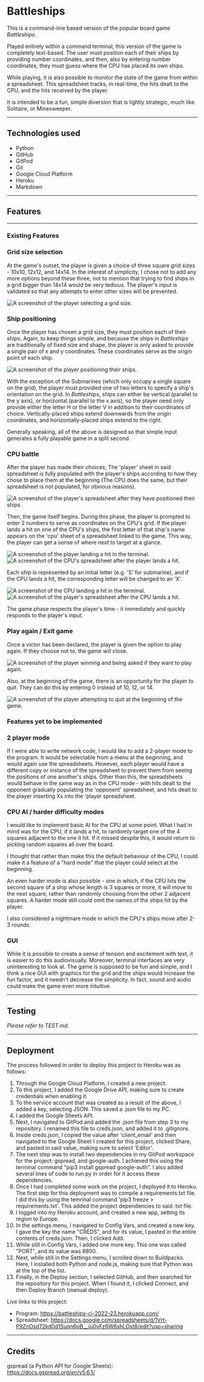 # Battleships

This is a command-line based version of the popular board game <em>Battleships</em>.

Played entirely within a command terminal, this version of the game is completely text-based. The user must position each of their ships by providing number coordinates,
and then, also by entering number coordinates, they must guess where the CPU has placed its own ships.

While playing, it is also possible to monitor the state of the game from within a spreadsheet. This spreadsheet tracks, in real-time, the hits dealt to the CPU, and the hits received by the player.

It is intended to be a fun, simple diversion that is lightly strategic, much like Solitaire, or Minesweeper.

<hr>

## Technologies used
<ul>
    <li>Python</li>
    <li>GitHub</li>
    <li>GitPod</li>
    <li>Git</li>
    <li>Google Cloud Platform</li>
    <li>Heroku</li>
    <li>Markdown</li>
    
</ul>
<hr>

## Features

<hr>

### Existing Features

### Grid size selection

At the game's outset, the player is given a choice of three square grid sizes - 10x10, 12x12, and 14x14. In the interest of simplicity, I chose not to add any more options beyond these three, not to mention that trying to find ships in a grid bigger than 14x14 would be very tedious. The player's input is validated so that any attempts to enter other sizes will
be prevented.

<img src="assets/images/grid-selection-screenshot.png" alt="A screenshot of the player selecting a grid size.">

### Ship positioning

Once the player has chosen a grid size, they must position each of their ships. Again, to keep things simple, and because the ships in <em>Battleships</em> are traditionally of fixed size and shape, the player is only asked to provide a single pair of x and y coordinates. These coordinates serve as the origin point of each ship.

<img src="assets/images/ship-selection-screenshot.png" alt="A screenshot of the player positioning their ships.">

With the exception of the Submarines (which only occupy a single square on the grid), the player must provided one of two letters to specify a ship's orientation on the grid. In <em>Battleships</em>, ships can either be vertical (parallel to the y axis), or horizontal (parallel to the x axis), so the player need only provide either the letter H or the letter V in addition to their coordinates of choice. Vertically-placed ships extend downwards from the origin coordinates, and horizontally-placed ships extend to the right.

Generally speaking, all of the above is designed so that simple input generates a fully playable game in a split second.



### CPU battle

After the player has made their choices, The 'player' sheet in said spreadsheet is fully populated with the player's ships according to how they chose to place them at the beginning (The CPU does the same, but their spreadsheet is not populated, for obvious reasons). 

<img src="assets/images/player-grid-spreadsheet-screenshot.png" alt="A screenshot of the player's spreadsheet after they have positioned their ships.">

Then, the game itself begins. During this phase, the player is prompted to enter 2 numbers to serve as coordinates on the CPU's grid. If the player lands a hit on one of the CPU's ships, the first letter of that ship's name appears on the 'cpu' sheet of a spreadsheet linked to the game. This way, the player can get a sense of where next to target at a glance.

<img src="assets/images/player-lands-hit-screenshot.png" alt="A screenshot of the player landing a hit in the terminal.">

<img src="assets/images/cpu-spreadsheet-ship-hit-screenshot.png" alt="A screenshot of the CPU's spreadsheet after the player lands a hit.">

Each ship is represented by an initial letter (e.g. 'S' for submarine), and if the CPU lands a hit, the corresponding letter will be changed to an 'X'.

<img src="assets/images/cpu-lands-hit-screenshot.png" alt="A screenshot of the CPU landing a hit in the terminal.">

<img src="assets/images/player-spreadsheet-ship-hit-screenshot.png" alt="A screenshot of the player's spreadsheet after the CPU lands a hit.">

The game phase respects the player's time - it immediately and quickly responds to the player's input.

### Play again / Exit game

Once a victor has been declared, the player is given the option to play again. If they choose not to, the game will close.

<img src="assets/images/victory-and-play-again-screenshot.png" alt="A screenshot of the player winning and being asked if they want to play again.">

Also, at the beginning of the game, there is an opportunity for the player to quit. They can do this by entering 0 instead of 10, 12, or 14.

<img src="assets/images/quit-at-beginning-screenshot.png" alt="A screenshot of the player attempting to quit at the beginning of the game.">

### Features yet to be implemented

### 2 player mode

If I were able to write network code, I would like to add a 2-player mode to the program. It would be selectable from a menu at the beginning, and would again use the spreadsheets. However, each player would have a different copy or instance of the spreadsheet to prevent them from seeing the positions of one another's ships. Other than this, the spreadsheets would behave in the same way as in the CPU mode - with hits dealt to the opponent gradually populating the 'opponent' spreadsheet, and hits dealt to the player inserting Xs into the 'player spreadsheet.

### CPU AI / harder difficulty modes

I would like to implement basic AI for the CPU at some point. What I had in mind was for the CPU, if it lands a hit, to randomly target one of the 4 squares adjacent to the one it hit. If it missed despite this, it would return to picking random squares all over the board.

I thought that rather than make this the default behaviour of the CPU, I could make it a feature of a "hard mode" that the player could select at the beginning.

An even harder mode is also possible - one in which, if the CPU hits the second square of a ship whose length is 3 squares or more, it will move to the next square, rather than randomly choosing from the other 2 adjacent squares. A harder mode still could omit the names of the ships hit by the player.

I also considered a nightmare mode in which the CPU's ships move after 2-3 rounds.

### GUI

While it is possible to create a sense of tension and excitement with text, it is easier to do this audiovisually. Moreover, terminal interfaces are very uninteresting to look at. The game is supposed to be fun and simple, and I think a nice GUI with graphics for the grid and the ships would increase the fun factor, and it needn't decrease the simplicity. In fact, sound and audio could make the game even more intuitive.

<hr>

## Testing

<em>Please refer to TEST.md.</em>
<hr>

## Deployment

The process followed in order to deploy this project to Heroku was as follows:
<ol>
    <li>Through the Google Cloud Platform, I created a new project.</li>
    <li>To this project, I added the Google Drive API, making sure to create credentials when enabling it.</li>
    <li>To the service account that was created as a result of the above, I added a key, selecting JSON. This saved a .json file to my PC.</li>
    <li>I added the Google Sheets API.</li>
    <li>Next, I navigated to GitPod and added the .json file from step 3 to my repository. I renamed this file to creds.json, and added it to .gitignore.</li>
    <li>Inside creds.json, I copied the value after 'client_email' and then navigated to the Google Sheet I created for this project, clicked Share, and pasted in said value, making sure to select 'Editor'.</li>
    <li>The next step was to install two dependencies in my GitPod workspace for the project: gspread, and google-auth. I achieved this using the terminal command "pip3 install gspread google-auth". I also added several lines of code to run.py in order for it access these dependencies.</li>
    <li>Once I had completed some work on the project, I deployed it to Heroku. The first step for this deployment was to compile a requirements.txt file. I did this by using the temrinal command 'pip3 freeze > requirements.txt'. This added the project dependencies to said .txt file.</li>
    <li>I logged into my Heroku account, and created a new app, setting its region to Europe.</li>
    <li>In the settings menu, I navigated to Config Vars, and created a new key. I gave the key the name "CREDS", and for its value, I pasted in the entire contents of creds.json. Then, I clicked Add.</li>
    <li>While still in Config Vars, I added one more key. This one was called "PORT", and its value was 8800.</li>
    <li>Next, while still in the Settings menu, I scrolled down to Buildpacks. Here, I installed both Python and node.js, making sure that Python was at the top of the list.</li>
    <li>Finally, in the Deploy section, I selected GitHub, and then searched for the repository for this project. When I found it, I clicked Connect, and then Deploy Branch (manual deploy).</li>
</ol>
 
 Live links to this project: 
- Program: https://battleships-ci-2022-23.herokuapp.com/
- Spreadsheet: https://docs.google.com/spreadsheets/d/1Vrt-P9ZnOsd72kd0d1Suqn6pB__ju0vFz6W6xhLOst8/edit?usp=sharing
<hr>

## Credits

gspread (a Python API for Google Sheets): https://docs.gspread.org/en/v5.6.1/
